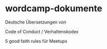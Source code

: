 # wordcamp-dokumente
Deutsche Übersetzungen von 

Code of Conduct / Verhaltenskodex

5 good faith rules für Meetups
